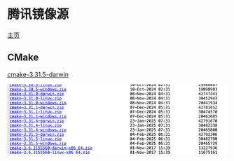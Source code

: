 # 腾讯镜像源

[主页](https://mirrors.tencent.com)

## CMake

[cmake-3.31.5-darwin](https://mirrors.tencent.com/AndroidSDK/cmake-3.31.5-darwin.zip)

![alt text](../assets/1740320831107.png)
